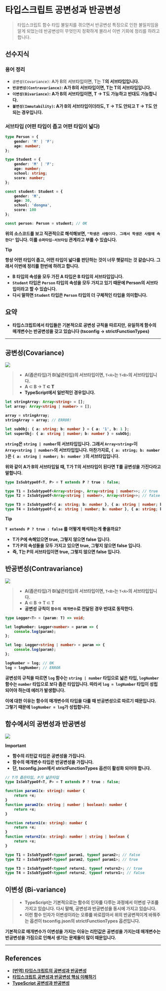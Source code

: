 # 타입스크립트 공변성과 반공변성

> 타입스크립트 함수 타입 불일치를 겪으면서 반공변성 특징으로 인한 불일치임을 알게 되었는데 반공변성이 무엇인지 정확하게 몰라서 이번 기회에 정리를 하려고 합니다.

## 선수지식

### 용어 정리

-   `공변성(Covariance)`: A가 B의 서브타입이면, T<A>는 T<B>의 서브타입입니다.
-   `반공변성(Contravariance)`: A가 B의 서브타입이면, T<B>는 T<A>의 서브타입입니다.
-   `이변성(Bivariance)`: A가 B의 서브타입이면, T<A> -> T<B>도 가능하고 반대도 가능합니다.
-   `불변성(Immutability)`: A가 B의 서브타입이더라도, T<A> -> T<B>도 안되고 T<B> -> T<A>도 안되는 경우입니다.

### 서브타입 (어떤 타입이 좁고 어떤 타입이 넓다)

```ts
type Person = {
    gender: 'M' | 'F';
    age: number;
};

type Student = {
    gender: 'M' | 'F';
    age: number;
    school: string;
    score: number;
};

const student: Student = {
    gender: 'M',
    age: 30,
    school: 'dongma',
    score: 100
};

const person: Person = student; // OK
```

위의 소스코드를 보고 직관적으로 해석해보면, `"학생은 사람이다. 그래서 학생은 사람에 속한다"` 입니다. 이를 `슈퍼타입-서브타입` 관계라고 부를 수 있습니다.

> [!TIP]
>
> 항상 어떤 타입이 좁고, 어떤 타입이 넓다를 판단하는 것이 너무 헷갈리는 것 같습니다. 그래서 이번에 정리를 한번에 하려고 합니다.
>
> -   **B 타입의 속성을 모두 가진 A 타입은 B 타입의 서브타입입니다.**
> -   **`Student` 타입은 `Person` 타입의 속성을 모두 가지고 있기 때문에 Person의 서브타입이라고 할 수 있습니다.**
> -   **다시 말하면 `Student` 타입은 `Person` 타입의 더 구체적인 타입을 의미합니다.**

## 요약

-   타입스크립트에서 타입들은 기본적으로 공변성 규칙을 따르지만, 유일하게 함수의 매개변수는 반공변성을 갖고 있습니다 (tsconfig -> strictFunctionTypes)

---

## 공변성(Covariance)

![](./images/covariance.png)

> -   A(좁은타입)가 B(넓은타입)의 서브타입이면, `T<A>`는 `T<B>`의 서브타입입니다.
> -   A ⊂ B → T<A> ⊂ T<B>
> -   TypeScript에서 일반적인 경우입니다.

```ts
let stringArray: Array<string> = [];
let array: Array<string | number> = [];

array = stringArray;
stringArray = array; // ERROR!

let subObj: { a: string; b: number } = { a: '1', b: 1 };
let superObj: { a: string | number; b: number } = subObj;
```

**`string`은 `string | number`의 서브타입입니다. 그래서 `Array<string>`이 `Array<string | number>`의 서브타입입니다. 마찬가지로, `{ a: string; b: number }`은 `{ a: string | number; b: number }`의 서브타입입니다.**

**위와 같이 A가 B의 서브타입일 때, T<A>가 T<B>의 서브타입이 된다면 T를 공변성을 가진다라고 말합니다.**

```ts
type IsSubtypeOf<T, P> = T extends P ? true : false;

type T1 = IsSubtypeOf<Array<string>, Array<string | number>>; // true
type T2 = IsSubtypeOf<Array<string | number>, Array<string>>; // false

type T3 = IsSubtypeOf<{ a: string; b: number }, { a: string | number; b: number }>; // true
type T4 = IsSubtypeOf<{ a: string | number; b: number }, { a: string; b: number }>; // false
```

> [!TIP]
>
> `T extends P ? true : false` 를 어떻게 해석하는게 좋을까요?
>
> -   T가 P에 속해있으면 true, 그렇지 않으면 false 입니다.
> -   T가 P의 속성들을 모두 가지고 있으면 true, 그렇지 않으면 false 입니다.
> -   즉, T는 P의 서브타입이면 true, 그렇지 않으면 false 입니다.

## 반공변성(Contravariance)

![](./images/contravariance.png)

> -   A(좁은타입)가 B(넓은타입)의 서브타입이면, `T<B>`는 `T<A>`의 서브타입입니다.
> -   A ⊂ B → T<B> ⊂ T<A>
> -   **공변성 규칙이 `함수의 매개변수`로 전달된 경우 반대로 동작한다.**

```ts
type Logger<T> = (param: T) => void;

let logNumber: Logger<number> = param => {
    console.log(param);
};

let log: Logger<string | number> = param => {
    console.log(param);
};

logNumber = log; // OK
log = logNumber; // ERROR
```

**공변성의 규칙을 따르면 `log` 함수는 `string | number` 타입으로 넓은 타입, `logNumber` 함수는 `number` 타입으로 보다 좁은 타입입니다. 따라서 `log = logNumber` 타입이 성립되어야 하는데 에러가 발생합니다.**

**이에 대한 이유는 함수의 매개변수의 타입을 다룰 때 반공변성으로 따르기 때문입니다. 그렇기 때문에 `logNumber = log`가 성립합니다.**

## 함수에서의 공변성과 반공변성

![](./images/function-covariance.png)

> [!IMPORTANT]
>
> -   함수의 리턴값 타입은 공변성을 가집니다.
> -   함수의 매개변수 타입은 반공변성을 가집니다.
> -   단, tsconfig.json에서 strictFunctionTypes 옵션이 활성화 되어야 합니다.

```ts
// T가 좁은타입, P가 넓은타입
type IsSubTypeOf<T, P> = T extends P ? true : false;

function param1(x: string): number {
    return +x;
}
function param2(x: string | number | boolean): number {
    return +x;
}

function return1(x: string): number {
    return +x;
}
function return2(x: string): number | string | boolean {
    return +x;
}

type T1 = IsSubTypeOf<typeof param1, typeof param2>; // false
type T2 = IsSubTypeOf<typeof param2, typeof param1>; // true

type T3 = IsSubTypeOf<typeof return1, typeof return2>; // true
type T4 = IsSubTypeOf<typeof return2, typeof return1>; // false
```

## 이변성 (Bi-variance)

> -   **TypeScript는 기본적으로는 함수의 인자를 다루는 과정에서 이변성 구조를 가지고 있습니다. 다시 말해, 공변성과 반공변성을 동시에 가지고 있습니다.**
> -   **이런 함수 인자가 이변성이라는 오류를 바로잡아서 위의 반공변적이게 바꿔주는 옵션이 tsconfig.json의 strictFunctionTypes 옵션입니다.**

기본적으로 매개변수가 이변성을 가지는 이유는 리턴값은 공변성을 가지는데 매개변수는 반공변성을 가짐으로 인해서 생기는 문제들이 많이 때문입니다.

---

## References

-   [[번역] 타입스크립트의 공변성과 반공변성](https://medium.com/@yujso66/%EB%B2%88%EC%97%AD-%ED%83%80%EC%9E%85%EC%8A%A4%ED%81%AC%EB%A6%BD%ED%8A%B8%EC%9D%98-%EA%B3%B5%EB%B3%80%EC%84%B1%EA%B3%BC-%EB%B0%98%EA%B3%B5%EB%B3%80%EC%84%B1-82139f7e5cc3)
-   [타입스크립트 공변성과 반공변성 핵심 이해하기](https://inpa.tistory.com/entry/TS-%F0%9F%93%98-%ED%83%80%EC%9E%85%EC%8A%A4%ED%81%AC%EB%A6%BD%ED%8A%B8-%EA%B3%B5%EB%B3%80%EC%84%B1-%EB%B0%98%EA%B3%B5%EB%B3%80%EC%84%B1-%F0%9F%92%A1-%ED%95%B5%EC%8B%AC-%EC%9D%B4%ED%95%B4%ED%95%98%EA%B8%B0)
-   [TypeScript 공변성과 반공변성](https://www.zerocho.com/category/TypeScript/post/5faa8c657753bd00048a27d8)
